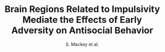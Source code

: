 ---
author: S. Mackey et al.
title: Brain Regions Related to Impulsivity Mediate the Effects of Early Adversity on Antisocial Behavior
journal: Biological Psychiatry
year: 2017
type: article
doi: 10.1016/j.biopsych.2015.12.027
---
